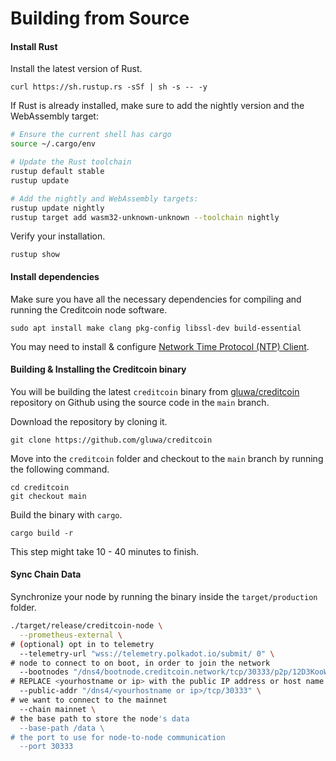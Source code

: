 # Building from Source

#### Install Rust <a href="#install-rust" id="install-rust"></a>

Install the latest version of Rust.

`curl https://sh.rustup.rs -sSf | sh -s -- -y`

If Rust is already installed, make sure to add the nightly version and the WebAssembly target:

```bash
# Ensure the current shell has cargo
source ~/.cargo/env

# Update the Rust toolchain
rustup default stable
rustup update

# Add the nightly and WebAssembly targets:
rustup update nightly
rustup target add wasm32-unknown-unknown --toolchain nightly
```

Verify your installation.

`rustup show`

#### Install dependencies <a href="#install-dependencies" id="install-dependencies"></a>

Make sure you have all the necessary dependencies for compiling and running the Creditcoin node software.

`sudo apt install make clang pkg-config libssl-dev build-essential`

You may need to install & configure [Network Time Protocol (NTP) Client](https://en.wikipedia.org/wiki/Network\_Time\_Protocol).

#### Building & Installing the Creditcoin binary <a href="#building-and-installing-the-creditcoin-binary" id="building-and-installing-the-creditcoin-binary"></a>

You will be building the latest `creditcoin` binary from [gluwa/creditcoin](https://github.com/gluwa/creditcoin) repository on Github using the source code in the `main` branch.

Download the repository by cloning it.

`git clone https://github.com/gluwa/creditcoin`

Move into the `creditcoin` folder and checkout to the `main` branch by running the following command.

`cd creditcoin`\
`git checkout main`

Build the binary with `cargo`.

`cargo build -r`

This step might take 10 - 40 minutes to finish.

#### Sync Chain Data <a href="#sync-chain-data" id="sync-chain-data"></a>

Synchronize your node by running the binary inside the `target/production` folder.

```bash
./target/release/creditcoin-node \
  --prometheus-external \
# (optional) opt in to telemetry
  --telemetry-url "wss://telemetry.polkadot.io/submit/ 0" \
# node to connect to on boot, in order to join the network
  --bootnodes "/dns4/bootnode.creditcoin.network/tcp/30333/p2p/12D3KooWAEgDL126EUFxFfdQKiUhmx3BJPdszQHu9PsYsLCuavhb" "/dns4/bootnode2.creditcoin.network/tcp/30333/p2p/12D3KooWSQye3uN3bZQRRC4oZbpiAZXkP2o5UZh6S8pqyh24bF3k" "/dns4/bootnode3.creditcoin.network/tcp/30333/p2p/12D3KooWFrsEZ2aSfiigAxs6ir2kU6en4BewotyCXPhrJ7T1AzjN" \
# REPLACE <yourhostname or ip> with the public IP address or host name that your node can be reached at
  --public-addr "/dns4/<yourhostname or ip>/tcp/30333" \
# we want to connect to the mainnet
  --chain mainnet \
# the base path to store the node's data
  --base-path /data \
# the port to use for node-to-node communication
  --port 30333

```
